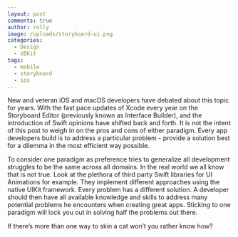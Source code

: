 ```yaml
---
layout: post
comments: true
author: rolly
image: /uploads/storyboard-ui.png
categories:
  - Design
  - UIKit
tags:
  - mobile
  - storyboard
  - ios
---
```


New and veteran iOS and macOS developers have debated about this topic for years.  With the fast pace updates of Xcode every year on the Storyboard Editor (previously known as Interface Builder), and the introduction of Swift opinions have shifted back and forth.  It is not the intent of this post to weigh in on the pros and cons of either paradigm.  Every app developers build is to address a particular problem - provide a solution best for a dilemma in the most efficient way possible.

To consider one paradigm as preference tries to generalize all development struggles to be the same across all domains.  In the real world we all know that is not true.  Look at the plethora of third party Swift libraries for UI Animations for example.  They implement different approaches using the native UIKit framework.  Every problem has a different solution.  A developer should then have all available knowledge and skills to address many potential problems he encounters when creating great apps.  Sticking to one paradigm will lock you out in solving half the problems out there.

If there’s more than one way to skin a cat won’t you rather know how?